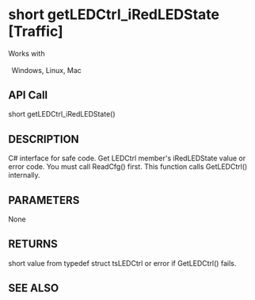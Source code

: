 # short getLEDCtrl_iRedLEDState [Traffic]

Works with <p class="s1" style="padding-top: 2pt;padding-left: 5pt;text-indent: 0pt;text-align: left;"><a name="bookmark283">&zwnj;</a>Windows, Linux, Mac</p>

## API Call
short getLEDCtrl_iRedLEDState()
## DESCRIPTION
C# interface for safe code. Get LEDCtrl member&#39;s iRedLEDState value or error code. You must call ReadCfg() first. This function calls GetLEDCtrl() internally.

## PARAMETERS
None

## RETURNS
short value from typedef struct tsLEDCtrl or error if GetLEDCtrl() fails.

## SEE ALSO

